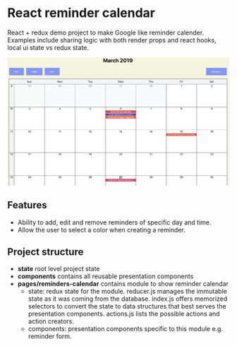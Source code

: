 # React reminder calendar

React + redux demo project to make Google like reminder calender. Examples include sharing logic with both render props and react hooks, local ui state vs redux state.

![Example](calendar.png)

## Features

* Ability to add, edit and remove reminders of specific day and time.
* Allow the user to select a color when creating a reminder.

## Project structure

* **state** root level project state
* **components** contains all reusable presentation components
* **pages/reminders-calendar** contains module to show reminder calendar
  * state: redux state for the module. reducer.js manages the immutable state as it was coming from the database. index.js offers memorized selectors to convert the state to data structures that best serves the presentation components. actions.js lists the possible actions and action creators.
  * components: presentation components specific to this module e.g. reminder form.